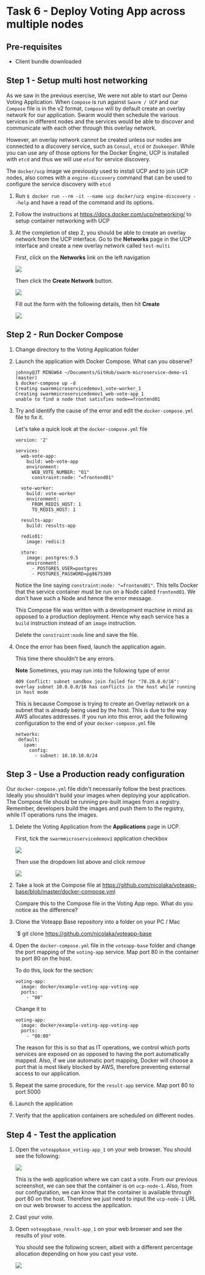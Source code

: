 # Task 6 - Deploy Voting App across multiple nodes

## Pre-requisites
- Client bundle downloaded

## Step 1 - Setup multi host networking

As we saw in the previous exercise, We were not able to start our Demo Voting Application. When `Compose` is run against `Swarm / UCP` and our `Compose` file
is in the v2 format, `Compose` will by default create an overlay network for our application. Swarm would then schedule the various services in different nodes
and the services would be able to discover and communicate with each other through this overlay network.

However, an overlay network cannot be created unless our nodes are connected to a discovery service, such as `Consul`, `etcd` or `Zookeeper`. While you can
use any of those options for the Docker Engine, UCP is installed with `etcd` and thus we will use `etcd` for service discovery. 

The `docker/ucp` image we previously used to install UCP and to join UCP nodes, also comes with a `engine-discovery` command that can be used to 
configure the service discovery with `etcd`

1. Run `$ docker run --rm -it --name ucp docker/ucp engine-discovery --help` and have a read of the command and its options.
2. Follow the instructions at [](https://docs.docker.com/ucp/networking/)https://docs.docker.com/ucp/networking/ to setup container networking with UCP
3. At the completion of step 2, you should be able to create an overlay network from the UCP interface. Go to the **Networks** page in the UCP interface and 
   create a new overlay network called `test-multi`
   
   First, click on the **Networks** link on the left navigation
   
   ![](images/IG_ucp02_t6_NetworksLink.PNG)
   
   Then click the **Create Network** button.
   
   ![](images/IG_ucp02_t6_CreateNetworkButton.PNG)
   
   Fill out the form with the following details, then hit **Create**
   
   ![](images/IG_ucp02_t6_CreateNetwork.PNG)


## Step 2 - Run Docker Compose

1. Change directory to the Voting Application folder
2. Launch the application with Docker Compose. What can you observe?

   ```
   johnny@JT MINGW64 ~/Documents/GitHub/swarm-microservice-demo-v1 (master)
   $ docker-compose up -d
   Creating swarmmicroservicedemov1_vote-worker_1
   Creating swarmmicroservicedemov1_web-vote-app_1
   unable to find a node that satisfies node==frontend01
   ```
3. Try and identify the cause of the error and edit the `docker-compose.yml` file to fix it.

   Let's take a quick look at the `docker-compose.yml` file
   
   ```
   version: '2'

   services:
     web-vote-app:
       build: web-vote-app
       environment:
         WEB_VOTE_NUMBER: "01"
         constraint:node: "=frontend01"

     vote-worker:
       build: vote-worker
       environment:
         FROM_REDIS_HOST: 1
         TO_REDIS_HOST: 1

     results-app:
       build: results-app

     redis01:
       image: redis:3

     store:
       image: postgres:9.5
       environment:
         - POSTGRES_USER=postgres
         - POSTGRES_PASSWORD=pg8675309
   ```
   
   Notice the line saying `constraint:node: "=frontend01"`. 
   This tells Docker that the service container must be run on a Node called `frontend01`. We don't have such a Node and hence the error message.
   
   This Compose file was written with a development machine in mind as opposed to a production deployment. Hence why each service has a `build` instruction instead
   of an `image` instruction. 
   
   Delete the `constraint:node` line and save the file.
   
3. Once the error has been fixed, launch the application again.
   
   This time there shouldn't be any errors.
   
   **Note** Sometimes, you may run into the following type of error
   
   ```
   409 Conflict: subnet sandbox join failed for "70.28.0.0/16": overlay subnet 10.0.0.0/16 has conflicts in the host while running in host mode
   ```
   
   This is because Compose is trying to create an Overlay network on a subnet that is already being used by the host. This is due to the way AWS allocates
   addresses. If you run into this error, add the following configuration to the end of your `docker-compose.yml` file
   
   ```
   networks:
    default:
      ipam:
        config:
          - subnet: 10.10.10.0/24
   ```
   
## Step 3 - Use a Production ready configuration
 
Our `docker-compose.yml` file didn't necessarily follow the best practices. Ideally you shouldn't build your images when deploying your application. The Compose
file should be running pre-built images from a registry. Remember, developers build the images and push them to the registry, while IT operations runs the images.

1. Delete the Voting Application from the **Applications** page in UCP.  
   
   First, tick the `swarmmicroservicedemov1` application checkbox
   
   ![](images/IG_ucp02_t6_SelectApp.PNG)

   Then use the dropdown list above and click *remove*
   
   ![](images/IG_ucp02_t6_ActionDropdown.PNG)
   
2. Take a look at the Compose file at [](https://github.com/nicolaka/voteapp-base/blob/master/docker-compose.yml)https://github.com/nicolaka/voteapp-base/blob/master/docker-compose.yml

   Compare this to the Compose file in the Voting App repo. What do you notice as the difference?

3. Clone the Voteapp Base repository into a folder on your PC / Mac

   `$ git clone https://github.com/nicolaka/voteapp-base
   
4. Open the `docker-compose.yml` file in the `voteapp-base` folder and change the port mapping of the `voting-app` service. Map port 80 in the container to port 80 on the host.

   To do this, look for the section:
   ```
   voting-app:
     image: docker/example-voting-app-voting-app
     ports:
       - "80"
   ```
   
   Change it to 
   ```
   voting-app:
     image: docker/example-voting-app-voting-app
     ports:
       - "80:80"
   ```
   
   The reason for this is so that as IT operations, we control which ports services are exposed on as opposed to having the port automatically mapped. Also, if 
   we use automatic port mapping, Docker will choose a port that is most likely blocked by AWS, therefore preventing external access to our application.
   
5. Repeat the same procedure, for the `result-app` service. Map port 80 to port 5000
   
6. Launch the application
   
7. Verify that the application containers are scheduled on different nodes.
   
## Step 4 - Test the application

1. Open the `voteappbase_voting-app_1` on your web browser. You should see the following:

   ![](images/IG_ucp02_t6_voting_cats_or_dogs.PNG)

   This is the web application where we can cast a vote. From our previous screenshot, we can see that the container is on `ucp-node-1`. 
   Also, from our configuration, we can know that the container is available through port 80 on the host. Therefore we just need to 
   input the `ucp-node-1` URL on our web browser to access the application. 
   
2. Cast your vote.

3. Open `voteappbase_result-app_1` on your web browser and see the results of your vote.
   
   You should see the following screen, albeit with a different percentage allocation depending on how you cast your vote.
   
   ![](images/IG_ucp02_t6_VoteResults.PNG)
   
   
   
